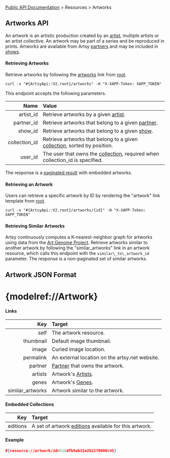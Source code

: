 [Public API Documentation](/v2) &gt; Resources &gt; Artworks

## Artworks API

An artwork is an artistic production created by an [artist](/v2/docs/artists), multiple artists or an artist collective. An artwork may be part of a series and be reproduced in prints. Artworks are available from Artsy [partners](/v2/docs/partners) and may be included in [shows](/v2/docs/shows).

#### Retrieving Artworks

Retrieve artworks by following the [artworks](#{ArtsyApi::V2.root}/artworks) link from [root](#{ArtsyApi::V2.root}).

```
curl -v "#{ArtsyApi::V2.root}/artworks" -H "X-XAPP-Token: XAPP_TOKEN"
```

This endpoint accepts the following parameters.

Name              | Value                                                                                              |
-----------------:|:---------------------------------------------------------------------------------------------------|
artist\_id        | Retrieve artworks by a given [artist](/v2/docs/artists).                                              |
partner\_id       | Retrieve artworks that belong to a given [partner](/v2/docs/partners).                                |
show\_id          | Retrieve artworks that belong to a given [show](/v2/docs/shows).                                      |
collection\_id    | Retrieve artworks that belong to a given [collection](/v2/docs/collections), sorted by position.      |
user\_id          | The user that owns the [collection](/v2/docs/collections), required when collection\_id is specified. |

The response is a [paginated result](/v2/docs/pagination) with embedded artworks.

#### Retrieving an Artwork

Users can retrieve a specific artwork by ID by rendering the "artwork" link template from [root](#{ArtsyApi::V2.root}).

```
curl -v "#{ArtsyApi::V2.root}/artworks/{id}" -H "X-XAPP-Token: XAPP_TOKEN"
```

#### Retrieving Similar Artworks

Artsy continuously computes a K-nearest-neighbor graph for artworks using data from the [Art Genome Project](https://artsy.net/about/the-art-genome-project). Retrieve artworks similar to another artwork by following the "similar\_artworks" link in an artwork resource, which calls this endpoint with the `similar\_to\_artwork_id` parameter. The response is a non-paginated set of similar artworks.

## Artwork JSON Format

# {modelref://Artwork}

#### Links

Key                | Target                                           |
------------------:|:-------------------------------------------------|
self               | The artwork resource.                            |
thumbnail          | Default image thumbnail.                         |
image              | Curied image location.                           |
permalink          | An external location on the artsy.net website.   |
partner            | [Partner](/v2/docs/partners) that owns the artwork. |
artists            | Artwork's [Artists](/v2/docs/artists).              |
genes              | Artwork's [Genes](/v2/docs/genes).                  |
similar\_artworks  | Artwork similar to the artwork.                  |

#### Embedded Collections

Key           | Target                                                                          |
-------------:|:--------------------------------------------------------------------------------|
editions      | A set of artwork [editions](/v2/docs/editions) available for this artwork.         |

#### Example

``` json
#{resource://artwork/id=516dfb9ab31e2b2270000c45}
```
